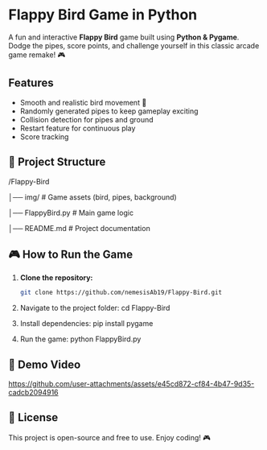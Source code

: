 # Flappy Bird Game in Python
A fun and interactive **Flappy Bird** game built using **Python & Pygame**.  
Dodge the pipes, score points, and challenge yourself in this classic arcade game remake! 🎮

## Features
- Smooth and realistic bird movement 🐤  
- Randomly generated pipes to keep gameplay exciting  
- Collision detection for pipes and ground  
- Restart feature for continuous play  
- Score tracking  

## 📂 Project Structure
/Flappy-Bird

│── img/   # Game assets (bird, pipes, background)

│── FlappyBird.py   # Main game logic 

│── README.md   # Project documentation 

## 🎮 How to Run the Game
1. **Clone the repository:**
   ```bash
   git clone https://github.com/nemesisAb19/Flappy-Bird.git

2. Navigate to the project folder:
   cd Flappy-Bird

3. Install dependencies:
   pip install pygame

4. Run the game:
   python FlappyBird.py

## 🎥 Demo Video 
https://github.com/user-attachments/assets/e45cd872-cf84-4b47-9d35-cadcb2094916

## 📜 License
This project is open-source and free to use. Enjoy coding! 🎮
